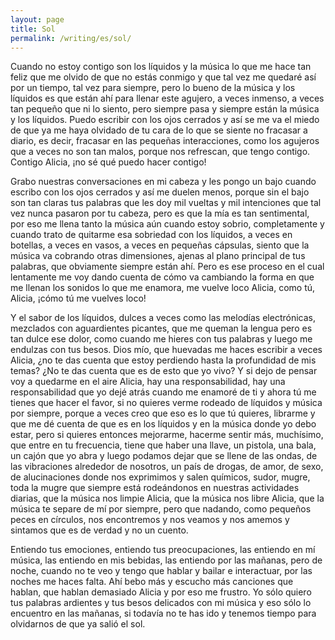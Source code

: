 ```yaml
---
layout: page
title: Sol
permalink: /writing/es/sol/
---
```


Cuando no estoy contigo son los líquidos y la música lo que me hace tan feliz
que me olvido de que no estás conmigo y que tal vez me quedaré así por un
tiempo, tal vez para siempre, pero lo bueno de la música y los líquidos es que
están ahí para llenar este agujero, a veces inmenso, a veces tan pequeño que ni
lo siento, pero siempre pasa y siempre están la música y los líquidos. Puedo
escribir con los ojos cerrados y así se me va el miedo de que ya me haya
olvidado de tu cara de lo que se siente no fracasar a diario, es decir, fracasar
en las pequeñas interacciones, como los agujeros que a veces no son tan malos,
porque nos refrescan, que tengo contigo. Contigo Alicia, ¡no sé qué puedo hacer
contigo!

Grabo nuestras conversaciones en mi cabeza y les pongo un bajo cuando escribo
con los ojos cerrados y así me duelen menos, porque sin el bajo son tan claras
tus palabras que les doy mil vueltas y mil intenciones que tal vez nunca pasaron
por tu cabeza, pero es que la mía es tan sentimental, por eso me llena tanto la
música aún cuando estoy sobrio, completamente y cuando trato de quitarme esa
sobriedad con los líquidos, a veces en botellas, a veces en vasos, a veces en
pequeñas cápsulas, siento que la música va cobrando otras dimensiones, ajenas
al plano principal de tus palabras, que obviamente siempre están ahí. Pero es
ese proceso en el cual lentamente me voy dando cuenta de cómo va cambiando la
forma en que me llenan los sonidos lo que me enamora, me vuelve loco Alicia,
como tú, Alicia, ¡cómo tú me vuelves loco!

Y el sabor de los líquidos, dulces a veces como las melodías electrónicas,
mezclados con aguardientes picantes, que me queman la lengua pero es tan dulce
ese dolor, como cuando me hieres con tus palabras y luego me endulzas con tus
besos. Dios mío, que huevadas me haces escribir a veces Alicia, ¿no te das
cuenta que estoy perdiendo hasta la profundidad de mis temas? ¿No te das cuenta
que es de esto que yo vivo? Y si dejo de pensar voy a quedarme en el aire
Alicia, hay una responsabilidad, hay una responsabilidad que yo dejé atrás
cuando me enamoré de ti y ahora tú me tienes que hacer el favor, si no quieres
verme rodeado de líquidos y música por siempre, porque a veces creo que eso es
lo que tú quieres, librarme y que me dé cuenta de que es en los líquidos y en
la música donde yo debo estar, pero si quieres entonces mejorarme, hacerme
sentir más, muchísimo, que entre en tu frecuencia, tiene que haber una llave,
un pistola, una bala, un cajón que yo abra y luego podamos dejar que se llene
de las ondas, de las vibraciones alrededor de nosotros, un país de drogas, de
amor, de sexo, de alucinaciones donde nos exprimimos y salen químicos, sudor,
mugre, toda la mugre que siempre está rodeándonos en nuestras actividades
diarias, que la música nos limpie Alicia, que la música nos libre Alicia, que
la música te separe de mí por siempre, pero que nadando, como pequeños peces en
círculos, nos encontremos y nos veamos y nos amemos y sintamos que es de verdad
y no un cuento.

Entiendo tus emociones, entiendo tus preocupaciones, las entiendo en mí música,
las entiendo en mis bebidas, las entiendo por las mañanas, pero de noche, cuando
no te veo y tengo que hablar y bailar e interactuar, por las noches me haces
falta. Ahí bebo más y escucho más canciones que hablan, que hablan demasiado
Alicia y por eso me frustro. Yo sólo quiero tus palabras ardientes y tus besos
delicados con mi música y eso sólo lo encuentro en las mañanas, si todavía no te
has ido y tenemos tiempo para olvidarnos de que ya salió el sol.